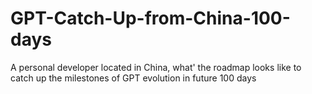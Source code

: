 # GPT-Catch-Up-from-China-100-days
A personal developer located in China, what' the roadmap looks like to catch up the milestones of GPT evolution in future 100 days
